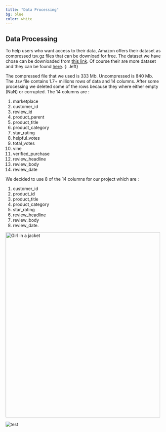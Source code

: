 ```yaml
---
title: "Data Processing"
bg: blue
color: white
---
```


## Data Processing

To help users who want access to their data, Amazon offers their dataset as compressed tsv.gz files that can be download for free. The dataset we have chose can be downloaded from [this link](https://s3.amazonaws.com/amazon-reviews-pds/tsv/amazon_reviews_multilingual_UK_v1_00.tsv.gz). Of course their are more dataset and they can be found [here](https://s3.amazonaws.com/amazon-reviews-pds/tsv/index.txt).
{: .left}

The compressed file that we used is 333 Mb. Uncompressed is 840 Mb. The .tsv file contains 1.7+ millions rows of data and 14 columns. After some processing we deleted some of the rows because they where either empty (NaN) or corrupted.
The 14 columns are :

1. marketplace
1. customer_id
1. review_id
1. product_parent
1. product_title
1. product_category
1. star_rating
1. helpful_votes
1. total_votes
1. vine
1. verified_purchase
1. review_headline
1. review_body
1. review_date


We decided to use 8 of the 14 columns for our project which are :

1. customer_id
1. product_id
1. product_title
1. product_category
1. star_rating
1. review_headline
1. review_body
1. review_date.

<img src="https://raw.githubusercontent.com/carmignanivittorio/SocialGraphProject/master/img/product_category.jpg" alt="Girl in a jacket" width="500" height="600">

![test](https://raw.githubusercontent.com/carmignanivittorio/SocialGraphProject/master/img/product_category.jpg)
